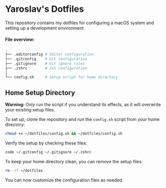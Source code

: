 # Yaroslav's Dotfiles

This repository contains my dotfiles for configuring a macOS system and setting up a development environment.

#### File overview:

```sh
.
├── .editorconfig # Editor configuration
├── .gitconfig    # Git configuration
├── .gitignore    # Git ignore rules
├── .zshrc        # Zsh configuration
│
└── config.sh     # Setup script for home directory
```

## Home Setup Directory

**Warning:** Only run the script if you understand its effects, as it will overwrite your existing setup files.

To set up, clone the repository and run the `config.sh` script from your home directory:

```sh
chmod +x ~/dotfiles/config.sh && ~/dotfiles/config.sh
```

Verify the setup by checking these files:

```sh
code ~/.gitconfig ~/.gitignore ~/.zshrc
```

To keep your home directory clean, you can remove the setup files:

```sh
rm -rf ~/dotfiles
```

You can now customize the configuration files as needed.
